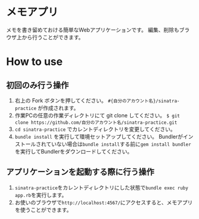 # メモアプリ
メモを書き留めておける簡単なWebアプリケーションです。
編集、削除もブラウザ上から行うことができます。

# How to use
## 初回のみ行う操作
1. 右上の Fork ボタンを押してください。
`#{自分のアカウント名}/sinatra-practice` が作成されます。
2. 作業PCの任意の作業ディレクトリにて git clone してください。
`$ git clone https://github.com/自分のアカウント名/sinatra-practice.git`
3. `cd sinatra-practice` でカレントディレクトリを変更してください。
4. `bundle install` を実行して環境セットアップしてください。
 Bundlerがインストールされていない場合は`bundle install`する前に`gem install bundler`を実行してBundlerをダウンロードしてください。

 ## アプリケーションを起動する際に行う操作
1. `sinatra-practice`をカレントディレクトリにした状態で`bundle exec ruby app.rb`を実行します。
2. お使いのブラウザで`http://localhost:4567/`にアクセスすると、メモアプリを使うことができます。

